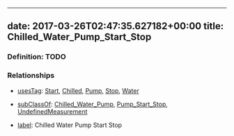 
---
date: 2017-03-26T02:47:35.627182+00:00
title: Chilled_Water_Pump_Start_Stop
---
### Definition: TODO

### Relationships

* [usesTag](https://brickschema.org/schema/1.0/BrickFrame#usesTag): [Start](https://brickschema.org/schema/1.0/BrickTag#Start), [Chilled](https://brickschema.org/schema/1.0/BrickTag#Chilled), [Pump](https://brickschema.org/schema/1.0/BrickTag#Pump), [Stop](https://brickschema.org/schema/1.0/BrickTag#Stop), [Water](https://brickschema.org/schema/1.0/BrickTag#Water)

* [subClassOf](http://www.w3.org/2000/01/rdf-schema#subClassOf): [Chilled_Water_Pump](https://brickschema.org/schema/1.0/Brick#Chilled_Water_Pump), [Pump_Start_Stop](https://brickschema.org/schema/1.0/Brick#Pump_Start_Stop), [UndefinedMeasurement](https://brickschema.org/schema/1.0/Brick#UndefinedMeasurement)

* [label](http://www.w3.org/2000/01/rdf-schema#label): Chilled Water Pump Start Stop
